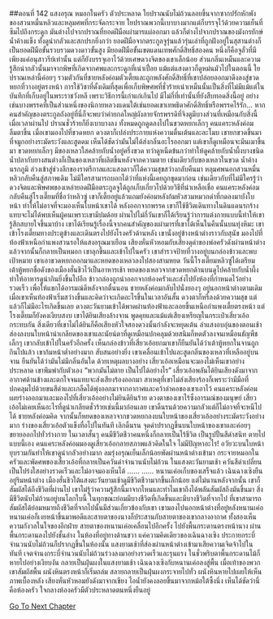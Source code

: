 ##ตอนที่ 142 แสงอรุณ หมอกในครัว ตัวประหลาด
ใยปราณนับไม่ถ้วนลอยขึ้นจากซากปรักหักพังของสวนหมื่นหลิวและหลุมศพที่กระจัดกระจาย
ใยปราณพวกนี้เบาบางมากแต่ก็บรรจุไว้ด้วยความเย็นที่ซึมไปถึงกระดูก มันต่างไปจากปราณที่ยอดฝีมือเผ่ามารแผ่ออกมา แล้วก็ต่างไปจากปราณของมังกรยักษ์น้ำค้างแข็ง ทั้งดูน่ากลัวและสกปรกยิ่งกว่า
ยอดฝีมือจากตระกูลจูรุ่นแล้วรุ่นเล่าที่ถูกฝังอยู่ในสุสานต่างก็เป็นยอดฝีมือขั้นรวบรวมดวงดาวขั้นสูง มียอดฝีมือขั้นเขตแดนเทพศักดิ์สิทธิ์สองคน หนึ่งก็คือจูลั่วที่มีเพียงแค่อนุสาวรีย์เท่านั้น แต่ก็ยังบรรจุเอาไว้ด้วยเศษดวงจิตของเขาเล็กน้อย ส่วนกลิ่นเหม็นและความรู้สึกน่ากลัวนั้นมาจากพิษที่เกิดจากศพและกระดูกที่เน่าเปื่อย
แม้แต่แสงดาวก็ดูหม่นมัวไปในตอนนี้
ใยปราณเหล่านี้ค่อยๆ รวมตัวกันที่ชายหลังค่อมตัวเตี้ยและถูกพลังศักดิ์สิทธิ์ที่เขาปล่อยออกมาดึงลงสู่ขวดหยกที่วางอยู่ตรงหน้า
การใช้วิชาที่ดั้งเดิมที่สุดเพื่อเก็บพิษศพที่ชั่วร้ายเน่าเหม็นนั้นเป็นสิ่งที่ไม่มีแม้แต่ในบันทึกที่เก็บอยู่ในพระราชวังหลี เพราะวิธีการนี้เก่าแก่เกินไป มีไม่กี่ที่เท่านั้นที่ยังสืบทอดสิ่งนี้อยู่ อย่างเช่นบางพรรคที่เป็นส่วนหนึ่งของนิกายหลวงแดนใต้เช่นยอดเขาเทพธิดาศักดิ์สิทธิ์หรือพรรคไร้รัก...
หากคนสำคัญของตระกูลถังอยู่ที่นี่ก็จะพบว่าค่ายกลใหญ่ผังลายจักรพรรดิที่จิงตูมีบางส่วนที่เหมือนกับสิ่งนี้
เมื่อเวลาผ่านไป ปราณชั่วร้ายก็ยิ่งเบาบางลง ทั้งหมดถูกดูดลงไปในขวดหยกเล็กๆ
คนแคระหลังค่อมลืมตาขึ้น เมื่อเขามองไปที่ขวดหยก ดวงตาก็เปล่งประกายแห่งความตื่นเต้นและละโมบ
เขายกขวดขึ้นมาที่จมูกอย่างระมัดระวังและสูดดม เห็นได้ชัดว่ามันไม่ได้ส่งกลิ่นอะไรออกมา แต่เขาก็ดูเหมือนจะมึนเมาขึ้นมา
ขวดหยกเล็กๆ มีของเหลวใสคล้ายกับน้ำอยู่ครึ่งขวด ทว่าดูหนืดข้นกว่าทำให้ดูคล้ายกับน้ำผึ้งบางชนิด
น้ำปลากับยางสนต่างก็เป็นของเหลวที่ผลิตขึ้นหลังจากความตาย เช่นเดียวกับของเหลวในขวด น้ำค้างนรกภูมิ
ล่วงเข้าสู่ช่วงลึกของราตรีกาลและแสงดาวก็ได้ความสุขสว่างกลับคืนมา หลุมศพนอกสวนหมื่นหลิวกลับคืนสู่สภาพเดิม ไม่มีใครสามารถบอกได้ว่าที่แห่งนี้เคยถูกขุดมาก่อน เช่นเดียวกับที่ไม่มีใครรู้ว่าดวงจิตและพิษศพของเหล่ายอดฝีมือตระกูลจูได้ถูกเก็บเกี่ยวไปด้วยวิธีที่น่าเหลือเชื่อ
คนแคระหลังค่อมกลับคืนสู่โรงเตี๊ยมที่ชื่อว่าหลิวซู่
เขาก็เตี้ยอยู่แล้วแถมยังค่อมหลังก้มหัวสวมหมวกดำที่กดลงมาบังใบหน้า ทำให้ไม่อาจที่จะมองเห็นใบหน้าเขาได้
หลังออกจากพรรค เขาก็ใช้ชีวิตเดินทางในดินแดนรกร้าง แทบจะไม่ได้พบเห็นผู้คนเพราะเขามีปมด้อย
ผ่านไปไม่กี่วันเขาก็ได้เรียนรู้ว่าการแต่งกายแบบนี้ทำให้เขารู้สึกสบายใจขึ้นมาบ้าง
เขาได้เรียนรู้เรื่องนี้จากคนสำคัญของเผ่ามารที่เขาได้เห็นในคืนนั้นบนทุ่งหิมะ
เขาเข้าโรงเตี๊ยมทางประตูข้างและเดินตรงไปยังโรงครัวด้านหลัง เขานั่งอยู่ข้างหน้าต่างราวกับสุนัข มองไปที่ท้องฟ้าเหนือกำแพงสวนรอให้แสงอรุณมาเยือน
เสียงหั่นหัวหอมกับเสียงดุด่าของพ่อครัวดังผ่านหน้าต่างแล้วจากนั้นก็กลายเป็นหมอก
เขาลุกขึ้นและเข้าไปในครัว เขาสำรวจป้ายที่วางอยู่บนกล่องข้าวและพบเป้าหมาย เขาเอาขวดหยกออกมาและหยดของเหลวลงไปสองสามหยด
วันนี้โรงเตี๊ยมหลิวซู่ได้เตรียมเต้าหู้หยกชื่อดังของเมืองฮั่นชิวไว้เป็นอาหารเช้า หยดของเหลวจากขวดหยกด้านบนดูไปคล้ายกับน้ำผึ้ง ทำให้อาหารดูน่ากินยิ่งขึ้นไปอีก
ข้าวกล่องถูกนำออกจากห้องครัวและส่งไปยังห้องที่กำหนดไว้อย่างรวดเร็ว เพื่อให้แขกได้อารมณ์ดีหลังจากตื่นนอน
ชายหลังค่อมกลับไปนั่งยองๆ อยู่นอกหน้าต่างตามเดิม เมื่อเขาเห็นท้องฟ้าเริ่มสว่างขึ้นและคิดว่าจะเกิดอะไรขึ้นในเวลาอันสั้น ดวงตาก็หรี่ลงด้วยความสุข
แต่แล้วก็ไม่มีอะไรเกิดขึ้นเลย
ดวงตะวันยามเข้าได้พาดผ่านท้องฟ้าและลอยขึ้นเหนือกำแพงเตี้ยตรงหน้า แต่โรงเตี๊ยมก็ยังคงเงียบสงบ เขาได้ยินเสียงล้างจาน พูดคุยและแม้แต่เสียงเหรียญในกระเป๋าเสี่ยวเอ้อกระทบกัน สิ่งเดียวที่เขาไม่ได้ยินก็คือเสียงหัวใจสองดวงนั้นกำลังจะหยุดเต้น
ลำแสงอบอุ่นของตอนเช้าส่องลงบนใบหน้าน่าเกลียดของเขาและนัยน์ตาที่ดูเหมือนปกคลุมด้วยสนิมก็หดตัวลงจนเหมือนธัญพืชเล็กๆ
เขากลับเข้าไปในครัวอีกครั้ง เห็นกล่องข้าวที่เสี่ยวเอ้อยกมาเขาก็ยืนยันได้ว่าเต้าหู้หยกในจานถูกกินไปแล้ว
เขาก้มหน้าต่ำอย่างมาก สับสนอย่างยิ่ง เขาเคลื่อนเข้าไปและสูดกลิ่นของเหลวที่เหลืออยู่บนจาน ยืนยันได้ว่ามันไม่มีกลิ่นอันใด
ด้วยเหตุผลบางอย่าง เสี่ยวเอ้อเหมือนจะมองไม่เห็นเขาอย่างประหลาด
เขาพึมพำกับตัวเอง “พวกมันไม่ตาย เป็นไปได้อย่างไร”
เสี่ยวเอ้อพลันได้ยินเสียงดังมาจากอากาศด้านข้างและตกใจจนแทบจะส่งเสียงร้องออกมา
สาเหตุที่เขาไม่ส่งเสียงร้องก็เพราะว่ามีมือที่ปกคลุมไปด้วยขนสีดำและเกล็ดได้พุ่งออกมาจากอากาศและคว้าลำคอของเขาเอาไว้
คนแคระหลังค่อมเผยร่างออกมาและมองไปที่เสี่ยวเอ้ออย่างไม่ยินดียินร้าย ดวงตาของเขาไร้ซึ่งอารมณ์ของมนุษย์
เสี่ยวเอ้อไม่เคยเห็นอะไรที่ดูน่าเกลียดชั่วร้ายเช่นนี้มาก่อนเลย เขาดิ้นรนด้วยความกลัวแต่ก็ไม่อาจที่จะหนีไปได้
ชายหลังค่อมคิด จากนั้นก็หยดของเหลวจากขวดหยกลงบนใบหน้าของเสี่ยวเอ้ออย่างระมัดระวังอย่างมาก
ร่างของเสี่ยวเอ้อตัวแข็งทื่อไปในทันที เลิกดิ้นรน จุดดำปรากฏขึ้นบนใบหน้าของเขาและค่อยๆ ขยายออกไปทั่วร่างกาย
ในเวลาสั้นๆ คนมีชีวิตชีวาคนหนึ่งก็กลายเป็นไร้ชีวิต เป็นรูปปั้นสีดำสนิท ตายไปแบบนี้เอง
คนแคระหลังค่อมมองดูเสี่ยวเอ้อกลายสภาพแล้วคิดในใจ ไม่มีปัญหาอะไร! อวัยวะบนใบหน้ายุบรวมกันทำให้เขาดูน่ากลัวอย่างมาก
ลมรุ่งอรุณเย็นเล็กน้อยพัดผ่านหน้าต่างเข้ามา กระจายหมอกในครัวและพัดศพของเสี่ยวเอ้อที่กลายเป็นควันดำจำนวนนับไม่ถ้วน
ในแสงตะวันยามเช้า ควันสีดำเปลี่ยนเป็นโปร่งใสอย่างรวดเร็วและไม่อาจมองเห็นได้
……
……
หนานเค่อเก็บของเสร็จแล้ว
เฉินฉางเซิงยืนอยู่ริมหน้าต่าง เมืองฮั่นชิวใต้แสงตะวันยามเช้าดูมีชีวิตชีวามากขึ้นเล็กน้อย
แต่ไม่นานหลังจากนั้น เขาก็สัมผัสได้ถึงชีวิตที่ผ่านไป
เขาไม่รู้ว่าความรู้สึกนี้มาจากไหนและทำไมเขาถึงได้พลันสัมผัสถึงมันขึ้นมา
สิ่งมีชีวิตนับไม่ถ้วนอยู่บนโลกใบนี้ ในทุกขณะย่อมมีบางชีวิตที่เกิดขึ้นและมีบางชีวิตที่จากไป
ที่เขาสามารถสัมผัสได้ย่อมหมายถึงชีวิตที่จากไปนั้นมีส่วนเกี่ยวข้องกับเขา
เขามองไปนอกหน้าต่างที่อยู่หลังหนานเค่อ
หนานเค่อก็เงยหน้าขึ้นมาพอดีและสายตาของนางก็ประสานกับสายตาของเขากลางอากาศ ทั้งสองเห็นความกังวลในใจของอีกฝ่าย
สายตาของหนานเค่อเคลื่อนไปอีกครั้ง ไปยังพื้นกระดานตรงหน้านาง
ผ่านพื้นกระดานลงไปยังชั้นล่าง ในห้องที่อยู่ทางด้านขวา
แค่ความคิดเดียวของเฉินฉางเซิง ประกายกระบี่จำนวนนับไม่ถ้วนก็ปรากฏขึ้นในห้องนั้น
แสงยามเช้าที่ส่องผ่านหน้าต่างเข้ามาเสียความเจิดจ้าไปในทันที
เจตจำนงกระบี่จำนวนนับไม่ถ้วนร่วงลงมาอย่างรวดเร็วและรุนแรง ในชั่วพริบตาพื้นกระดานไม้ก็หายไปอย่างเงียบงัน กลายเป็นฝุ่นผงในแสงยามเช้า
เฉินฉางเซิงกับหนานเค่อลงสู่พื้น
เมื่อเท้าของพวกเขาสัมผัสพื้น ผนังหินตรงหน้าก็เริ่มถล่ม สลายกลายเป็นฝุ่นผงกระจายไปทั่ว
ผนังหินหายไปเผยให้เห็นภาพเบื้องหลัง
เสียงหั่นหัวหอมยังดังมาจากเขียง ไอน้ำยังคงลอยขึ้นมาจากหม้อใต้ซึ้งนึ่ง
เห็นได้ชัดว่านี่คือห้องครัว
ใจกลางห้องครัวมีตัวประหลาดตนหนึ่งยืนอยู่


[Go To Next Chapter]( ./815.md)